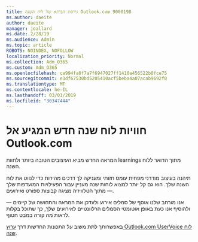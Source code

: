 ```yaml
---
title: גירסת הביתא של לוח השנה Outlook.com 9000198
ms.author: daeite
author: daeite
manager: joallard
ms.date: 2/28/19
ms.audience: Admin
ms.topic: article
ROBOTS: NOINDEX, NOFOLLOW
localization_priority: Normal
ms.collection: Adm_O365
ms.custom: Adm_O365
ms.openlocfilehash: ca994fa8f7a7f6947027ff1410a456522b0fce75
ms.sourcegitcommit: e3df67530bd5205410acf5beba4a07acab9692f0
ms.translationtype: MT
ms.contentlocale: he-IL
ms.lasthandoff: 03/01/2019
ms.locfileid: "30347444"
---
```

# <a name="new-calendar-experiences-coming-to-outlookcom"></a>חוויות לוח שנה חדש המגיע אל Outlook.com

המראה החדש מביא העיצובים הטובה ביותר ולחוות learnings מתוך הדואר ללוח השנה.

תיהנה בעיצוב מודרני מפחית עומס חזותי ומעניקה לך דרכים מהירות כדי לנווט את לוח השנה שלך. הוא גם קל יותר למצוא לוחות שנה מעניין עבור הפעילויות המועדפות שלך — מתוך הטלוויזיה מציגה קבוצות ספורט ואירועים.

אנו מורחב שלנו אוסף של סמלים אירוע ולעדכן את המראה והתחושה של קיימים — ולהוסיף אנו כעת באופן אוטומטי הסמלים הרלוונטיים לאירועים שלך, כך שתוכל בקלות לראות מה קורה במבט חטוף.

באפשרותך לתת משוב על התכונות החדשות דרך [ערוץ Outlook.com UserVoice לוח שנה](https://outlook.uservoice.com/forums/601444-new-experiences-in-outlook-com?category_id=209197).